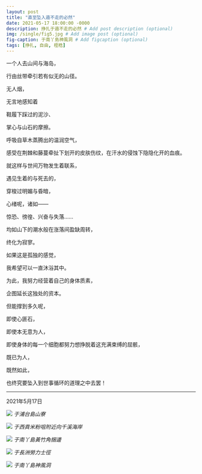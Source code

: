 ```yaml
---
layout: post
title: "直至坠入遁不走的必然"
date: 2021-05-17 18:00:00 -0000
description: 挣扎于遁不走的必然 # Add post description (optional)
img: /single/fig5.jpg # Add image post (optional)
fig-caption: 于南丫島神風洞 # Add figcaption (optional)
tags: [挣扎, 自由, 桎梏]
---
```


一个人去山间与海岛，

行由丝带牵引若有似无的山径。

无人烟，

无言地感知着

鞋履下踩过的泥沙、

掌心与山石的摩擦。

呼吸自草木蒸腾出的温润空气，

感受在荆棘和藤蔓牵扯下划开的皮肤伤纹，在汗水的侵蚀下隐隐化开的血痕。

就这样与世间万物发生着联系，

遇见生着的与死去的，

穿梭过明媚与昏暗，

心绪呢，诸如——

惊恐、徬徨、兴奋与失落……

均如山下的潮水般在涨落间盈缺周转，

终化为寂寥。

如果这是孤独的感觉，

我希望可以一直沐浴其中。

为此，我努力经营着自己的身体质素，

企图延长这独处的资本。

但能撑到多久呢，

即使心匪石，

即使本无意为人，

即使身体的每一个细胞都努力想挣脱着这充满束缚的屈骸，

既已为人，

既然如此，

也终究要坠入到世事循环的道理之中去罢！

---
2021年5月17日

![](/img/single/fig1.png)
*于浦台島山寮*

![](/img/single/fig2.jpg)
*于西貢米粉咀附近向千溪海岸*

![](/img/single/fig3.jpg)
*于南丫島黃竹角捆邊*

![](/img/single/fig4.jpg)
*于長洲勞力士徑*

![](/img/single/fig5.jpg)
*于南丫島神風洞*